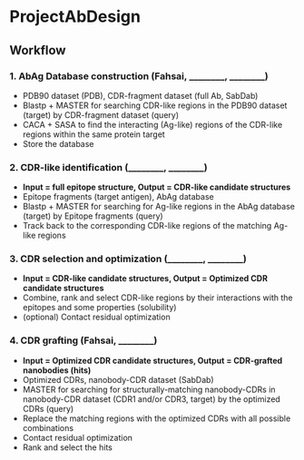 # ProjectAbDesign

## Workflow

### 1. AbAg Database construction (Fahsai, ________, ________)
  -	PDB90 dataset (PDB), CDR-fragment dataset (full Ab, SabDab)
  -	Blastp + MASTER for searching CDR-like regions in the PDB90 dataset (target) by CDR-fragment dataset (query)
  -	CACA + SASA to find the interacting (Ag-like) regions of the CDR-like regions within the same protein target
  -	Store the database

### 2. CDR-like identification (________, ________)
  - **Input = full epitope structure, Output = CDR-like candidate structures**
  -	Epitope fragments (target antigen), AbAg database
  -	Blastp + MASTER for searching for Ag-like regions in the AbAg database (target) by Epitope fragments (query)
  -	Track back to the corresponding CDR-like regions of the matching Ag-like regions

### 3. CDR selection and optimization (________, ________)
  -	**Input = CDR-like candidate structures, Output = Optimized CDR candidate structures**
  -	Combine, rank and select CDR-like regions by their interactions with the epitopes and some properties (solubility)
  -	(optional) Contact residual optimization

### 4. CDR grafting (Fahsai, ________)
  -	**Input = Optimized CDR candidate structures, Output = CDR-grafted nanobodies (hits)**
  -	Optimized CDRs, nanobody-CDR dataset (SabDab)
  -	MASTER for searching for structurally-matching nanobody-CDRs in nanobody-CDR dataset (CDR1 and/or CDR3, target) by the optimized CDRs (query)
  -	Replace the matching regions with the optimized CDRs with all possible combinations
  -	Contact residual optimization
  -	Rank and select the hits
